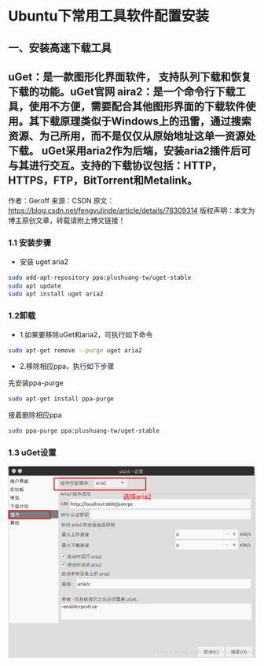 # Ubuntu下常用工具软件配置安装

## 一、安装高速下载工具

uGet：是一款图形化界面软件， 支持队列下载和恢复下载的功能。uGet官网 
aira2：是一个命令行下载工具，使用不方便，需要配合其他图形界面的下载软件使用。其下载原理类似于Windows上的迅雷，通过搜索资源、为己所用，而不是仅仅从原始地址这单一资源处下载。 
uGet采用aria2作为后端，安装aria2插件后可与其进行交互。支持的下载协议包括：HTTP，HTTPS，FTP，BitTorrent和Metalink。
--------------------- 
作者：Geroff 
来源：CSDN 
原文：https://blog.csdn.net/fengyulinde/article/details/78309314 
版权声明：本文为博主原创文章，转载请附上博文链接！

### 1.1 安装步骤

- 安装 uget aria2

```bash
sudo add-apt-repository ppa:plushuang-tw/uget-stable
sudo apt update
sudo apt install uget aria2
```

### 1.2卸载

- 1.如果要移除uGet和aria2，可执行如下命令

```bash
sudo apt-get remove --purge uget aria2
```

- 2.移除相应ppa，执行如下步骤 

先安装ppa-purge

```bash
sudo apt-get install ppa-purge 
```
接着删除相应ppa

```bash
sudo ppa-purge ppa:plushuang-tw/uget-stable
```

### 1.3 uGet设置

![uGet设置](./image1/ubuntuTool_1.1.png)





